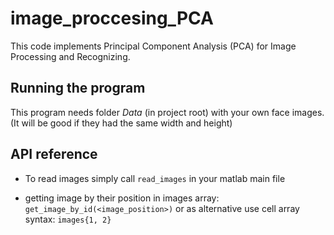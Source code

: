 # image_proccesing_PCA
This code implements Principal Component Analysis (PCA) for Image Processing and Recognizing.

## Running the program

This program needs folder _Data_ (in project root) with your own face images. (It will be good if they had the same width and height)

## API reference

* To read images simply call ```read_images``` in your matlab main file

* getting image by their position in images array:
    ```get_image_by_id(<image_position>)```
    or as alternative use cell array syntax: 
    ```images{1, 2}``` 